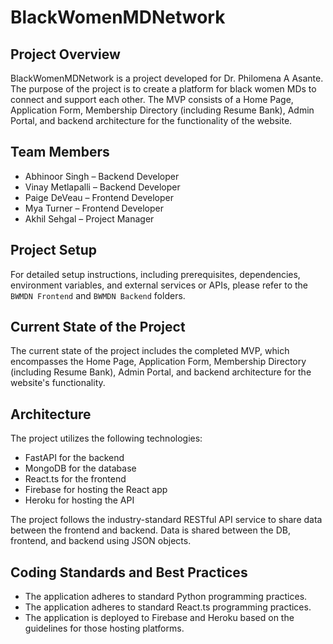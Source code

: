# BlackWomenMDNetwork

## Project Overview

BlackWomenMDNetwork is a project developed for Dr. Philomena A Asante. The purpose of the project is to create a platform for black women MDs to connect and support each other. The MVP consists of a Home Page, Application Form, Membership Directory (including Resume Bank), Admin Portal, and backend architecture for the functionality of the website.

## Team Members

- Abhinoor Singh – Backend Developer
- Vinay Metlapalli – Backend Developer
- Paige DeVeau – Frontend Developer
- Mya Turner – Frontend Developer
- Akhil Sehgal – Project Manager

## Project Setup

For detailed setup instructions, including prerequisites, dependencies, environment variables, and external services or APIs, please refer to the `BWMDN Frontend` and `BWMDN Backend` folders.

## Current State of the Project

The current state of the project includes the completed MVP, which encompasses the Home Page, Application Form, Membership Directory (including Resume Bank), Admin Portal, and backend architecture for the website's functionality.

## Architecture

The project utilizes the following technologies:

- FastAPI for the backend
- MongoDB for the database
- React.ts for the frontend
- Firebase for hosting the React app
- Heroku for hosting the API

The project follows the industry-standard RESTful API service to share data between the frontend and backend. Data is shared between the DB, frontend, and backend using JSON objects.

## Coding Standards and Best Practices

- The application adheres to standard Python programming practices.
- The application adheres to standard React.ts programming practices.
- The application is deployed to Firebase and Heroku based on the guidelines for those hosting platforms.
